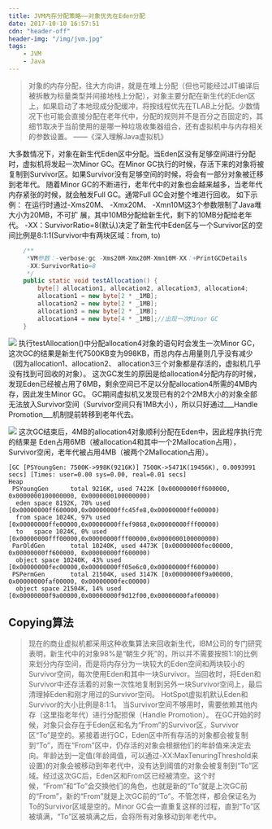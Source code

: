 ```yaml
---
title: JVM内存分配策略——对象优先在Eden分配
date: 2017-10-10 16:57:51
cdn: "header-off"
header-img: "/img/jvm.jpg"
tags:
	- JVM
	- Java
---
```

> 对象的内存分配，往大方向讲，就是在堆上分配（但也可能经过JIT编译后被拆散为标量类型并间接地栈上分配），对象主要分配在新生代的Eden区上，如果启动了本地现成分配缓冲，将按线程优先在TLAB上分配。少数情况下也可能会直接分配在老年代中，分配的规则并不是百分之百固定的，其细节取决于当前使用的是哪一种垃圾收集器组合，还有虚拟机中与内存相关的参数设置。
> ——《深入理解Java虚拟机》

大多数情况下，对象在新生代Eden区中分配。当Eden区没有足够空间进行分配时，虚拟机将发起一次Minor GC。在Minor GC执行的时候，存活下来的对象将被复制到Survivor区。如果Survivor没有足够空间的时候，将会有一部分对象被迁移到老年代。
随着Minor GC的不断进行，老年代中的对象也会越来越多，当老年代内存紧张的时候，就会触发Full GC。通常Full GC会对整个堆进行回收。
如下示例：
   在运行时通过-Xms20M、 -Xmx20M、 -Xmn10M这3个参数限制了Java堆大小为20MB，不可扩
展，其中10MB分配给新生代，剩下的10MB分配给老年代。 -XX：SurvivorRatio=8(默认)决定了新生代中Eden区与一个Survivor区的空间比例是8:1:1(Survivor中有两块区域：from, to)
``` java
	/**
     *VM参数：-verbose:gc -Xms20M-Xmx20M-Xmn10M-XX：+PrintGCDetails
     -XX:SurvivorRatio=8
     */
	public static void testAllocation() {
        byte[] allocation1, allocation2, allocation3, allocation4;
        allocation1 = new byte[2 * _1MB];
        allocation2 = new byte[2 * _1MB];
        allocation3 = new byte[2 * _1MB];
        allocation4 = new byte[4 * _1MB];//出现一次Minor GC
    }
```
![](./img/minorgc1.png)
执行testAllocation()中分配allocation4对象的语句时会发生一次Minor GC，这次GC的结果是新生代7500KB变为998KB，而总内存占用量则几乎没有减少（因为allocation1、allocation2、 allocation3三个对象都是存活的，虚拟机几乎没有找到可回收的对象）。 这次GC发生的原因是给allocation4分配内存的时候，发现Eden已经被占用了6MB，剩余空间已不足以分配allocation4所需的4MB内存，因此发生Minor GC。 GC期间虚拟机又发现已有的2个2MB大小的对象全部无法放入Survivor空间（Survivor空间只有1MB大小），所以只好通过___Handle Promotion___机制提前转移到老年代去。

![](./img/minorgc2.png)
这次GC结束后，4MB的allocation4对象顺利分配在Eden中，因此程序执行完的结果是
Eden占用6MB（被allocation4和其中一个2Mallocation占用），Survivor空闲，老年代被占用4MB（被两个2Mallocation占用）。
``` console
[GC [PSYoungGen: 7500K->998K(9216K)] 7500K->5471K(19456K), 0.0093991 secs] [Times: user=0.00 sys=0.00, real=0.01 secs] 
Heap
 PSYoungGen      total 9216K, used 7422K [0x00000000ff600000, 0x0000000100000000, 0x0000000100000000)
  eden space 8192K, 78% used [0x00000000ff600000,0x00000000ffc45fe8,0x00000000ffe00000)
  from space 1024K, 97% used [0x00000000ffe00000,0x00000000ffef9868,0x00000000fff00000)
  to   space 1024K, 0% used [0x00000000fff00000,0x00000000fff00000,0x0000000100000000)
 ParOldGen       total 10240K, used 4473K [0x00000000fec00000, 0x00000000ff600000, 0x00000000ff600000)
  object space 10240K, 43% used [0x00000000fec00000,0x00000000ff05e6c0,0x00000000ff600000)
 PSPermGen       total 21504K, used 3147K [0x00000000f9a00000, 0x00000000faf00000, 0x00000000fec00000)
  object space 21504K, 14% used [0x00000000f9a00000,0x00000000f9d12f00,0x00000000faf00000)
```
## Copying算法
> 现在的商业虚拟机都采用这种收集算法来回收新生代，IBM公司的专门研究表明，新生代中的对象98%是“朝生夕死”的，所以并不需要按照1:1的比例来划分内存空间，而是将内存分为一块较大的Eden空间和两块较小的Survivor空间，每次使用Eden和其中一块Survivor。当回收时，将Eden和Survivor中还存活着的对象一次性地复制到另外一块Survivor空间上，最后清理掉Eden和刚才用过的Survivor空间。 HotSpot虚拟机默认Eden和Survivor的大小比例是8:1:1。 当Survivor空间不够用时，需要依赖其他内存（这里指老年代）进行分配担保（Handle Promotion）。
> 在GC开始的时候，对象只会存在于Eden区和名为“From”的Survivor区，Survivor区“To”是空的。紧接着进行GC，Eden区中所有存活的对象都会被复制到“To”，而在“From”区中，仍存活的对象会根据他们的年龄值来决定去向。年龄达到一定值(年龄阈值，可以通过-XX:MaxTenuringThreshold来设置)的对象会被移动到年老代中，没有达到阈值的对象会被复制到“To”区域。经过这次GC后，Eden区和From区已经被清空。这个时候，“From”和“To”会交换他们的角色，也就是新的“To”就是上次GC前的“From”，新的“From”就是上次GC前的“To”。不管怎样，都会保证名为To的Survivor区域是空的。Minor GC会一直重复这样的过程，直到“To”区被填满，“To”区被填满之后，会将所有对象移动到年老代中。
